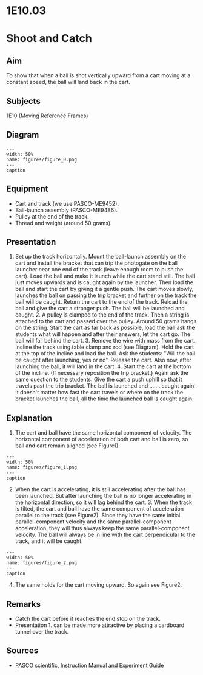 # 1E10.03 
  # Shoot and Catch 
    
  
## Aim   
 To show that when a ball is shot vertically upward from a cart moving at a constant speed, the ball will land back in the cart.    
  
## Subjects   
 1E10 (Moving Reference Frames)   
  
## Diagram   
   
```{figure} figures/figure_0.png  
---  
width: 50%  
name: figures/figure_0.png  
---  
caption  
``` 
     
  
## Equipment   
 
 *  Cart and track (we use PASCO-ME9452). 
 *  Ball-launch assembly (PASCO-ME9486). 
 *  Pulley at the end of the track. 
 *  Thread and weight (around 50 grams).
     
  
## Presentation   
 1. Set up the track horizontally. Mount the ball-launch assembly on the cart and install the bracket that can trip the photogate on the ball launcher near one end of the track (leave enough room to push the cart). Load the ball and make it launch while the cart stand still. The ball just moves upwards and is caught again by the launcher. Then load the ball and start the cart by giving it a gentle push. The cart moves slowly, launches the ball on passing the trip bracket and further on the track the ball will be caught. Return the cart to the end of the track. Reload the ball and give the cart a stronger push. The ball will be launched and caught. 2. A pulley is clamped to the end of the track. Then a string is attached to the cart and passed over the pulley. Around 50 grams hangs on the string. Start the cart as far back as possible, load the ball ask the students what will happen and after their answers, let the cart go. The ball will fall behind the cart. 3. Remove the wire with mass from the cart. Incline the track using table clamp and rod (see Diagram). Hold the cart at the top of the incline and load the ball. Ask the students: "Will the ball be caught after launching, yes or no". Release the cart. Also now, after launching the ball, it will land in the cart. 4. Start the cart at the bottom of the incline. (If necessary reposition the trip bracket.) Again ask the same question to the students. Give the cart a push uphill so that it travels past the trip bracket. The ball is launched and ……. caught again! It doesn't matter how fast the cart travels or where on the track the bracket launches the ball, all the time the launched ball is caught again.   
  
## Explanation   
 1. The cart and ball have the same horizontal component of velocity. The horizontal component of acceleration of both cart and ball is zero, so ball and cart remain aligned (see Figure1).    
```{figure} figures/figure_1.png  
---  
width: 50%  
name: figures/figure_1.png  
---  
caption  
``` 
 2. When the cart is accelerating, it is still accelerating after the ball has been launched. But after launching the ball is no longer accelerating in the horizontal direction, so it will lag behind the cart. 3. When the track is tilted, the cart and ball have the same component of acceleration parallel to the track (see Figure2). Since they have the same initial parallel-component velocity and the same parallel-component acceleration, they will thus always keep the same parallel-component velocity. The ball will always be in line with the cart perpendicular to the track, and it  will be caught.     
```{figure} figures/figure_2.png  
---  
width: 50%  
name: figures/figure_2.png  
---  
caption  
``` 
 4. The same holds for the cart moving upward. So again see Figure2.   
  
## Remarks   
 
 *  Catch the cart before it reaches the end stop on the track. 
 *  Presentation 1. can be made more attractive by placing a cardboard tunnel over the track.
   
  
## Sources   
 
 *  PASCO scientific, Instruction Manual and Experiment Guide
  